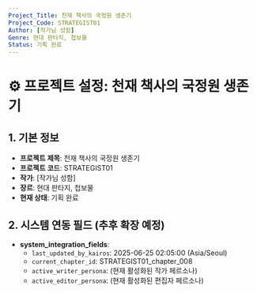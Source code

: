 ```yaml
---
Project_Title: 천재 책사의 국정원 생존기
Project_Code: STRATEGIST01
Author: [작가님 성함]
Genre: 현대 판타지, 첩보물
Status: 기획 완료
---
```


# ⚙️ 프로젝트 설정: 천재 책사의 국정원 생존기

## 1. 기본 정보

*   **프로젝트 제목**: 천재 책사의 국정원 생존기
*   **프로젝트 코드**: STRATEGIST01
*   **작가**: [작가님 성함]
*   **장르**: 현대 판타지, 첩보물
*   **현재 상태**: 기획 완료

## 2. 시스템 연동 필드 (추후 확장 예정)

*   **system_integration_fields**:
    *   `last_updated_by_kairos`: 2025-06-25 02:05:00 (Asia/Seoul)
    *   `current_chapter_id`: STRATEGIST01_chapter_008
    *   `active_writer_persona`: (현재 활성화된 작가 페르소나)
    *   `active_editor_persona`: (현재 활성화된 편집자 페르소나)